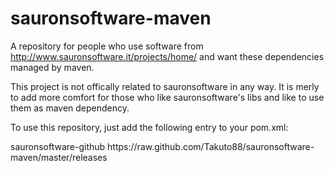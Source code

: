 sauronsoftware-maven
====================

A repository for people who use software from http://www.sauronsoftware.it/projects/home/ and want these dependencies managed by maven.

This project is not offically related to sauronsoftware in any way. It is merly to add more comfort for those who like sauronsoftware's libs
and like to use them as maven dependency.

To use this repository, just add the following entry to your pom.xml:

<repositories>
	<repository>
        <id>sauronsoftware-github</id>
        <url>https://raw.github.com/Takuto88/sauronsoftware-maven/master/releases</url>
    </repository>
</repositories>